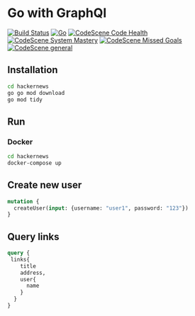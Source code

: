 
# Go with GraphQl
[![Build Status](https://app.travis-ci.com/imvicencio/hackernews.svg?branch=main)](https://app.travis-ci.com/imvicencio/hackernews)
[![Go](https://github.com/imvicencio/hackernews/actions/workflows/go.yml/badge.svg)](https://github.com/imvicencio/hackernews/actions/workflows/go.yml)
[![CodeScene Code Health](https://codescene.io/projects/43341/status-badges/code-health)](https://codescene.io/projects/43341)
[![CodeScene System Mastery](https://codescene.io/projects/43341/status-badges/system-mastery)](https://codescene.io/projects/43341)
[![CodeScene Missed Goals](https://codescene.io/projects/43341/status-badges/missed-goals)](https://codescene.io/projects/43341)
[![CodeScene general](https://codescene.io/images/analyzed-by-codescene-badge.svg)](https://codescene.io/projects/43341)
## Installation

```sh
cd hackernews
go go mod download 
go mod tidy
```

## Run

### Docker

```sh
cd hackernews
docker-compose up
```

## Create new user

```graphql
mutation {
  createUser(input: {username: "user1", password: "123"})
}
```

## Query links

```graphql
query {
 links{
    title
    address,
    user{
      name
    }
  }
}
```
